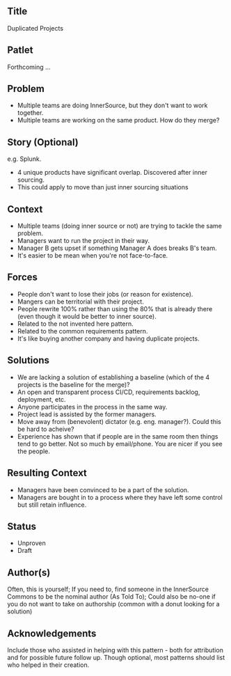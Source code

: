 ## Title
Duplicated Projects

## Patlet
Forthcoming ...

## Problem
* Multiple teams are doing InnerSource, but they don't want to work together.
* Multiple teams are working on the same product.  How do they merge?

## Story (Optional)
e.g. Splunk. 

* 4 unique products have significant overlap.  Discovered after inner sourcing.
* This could apply to move than just inner sourcing situations

## Context
* Multiple teams (doing inner source or not) are trying to tackle the same problem.
* Managers want to run the project in their way.
* Manager B gets upset if something Manager A does breaks B's team.
* It's easier to be mean when you're not face-to-face.

## Forces
* People don't want to lose their jobs (or reason for existence).
* Mangers can be territorial with their project.
* People rewrite 100% rather than using the 80% that is already there (even though it would be better to inner source).
* Related to the not invented here pattern.
* Related to the common requirements pattern.
* It's like buying another company and having duplicate projects.

## Solutions
* We are lacking a solution of establishing a baseline (which of the 4 projects is the baseline for the merge)?
* An open and transparent process CI/CD, requirements backlog, deployment, etc.
* Anyone participates in the process in the same way.
* Project lead is assisted by the former managers.
* Move away from (benevolent) dictator (e.g. eng. manager?).  Could this be hard to acheive?
* Experience has shown that if people are in the same room then things tend to go better.  Not so much by email/phone.  You are nicer if you see the people.

## Resulting Context
* Managers have been convinced to be a part of the solution.
* Managers are bought in to a process where they have left some control but still retain influence.

## Status
* Unproven
* Draft

## Author(s)
Often, this is yourself; If you need to, find someone in the InnerSource Commons to be the nominal author (As Told To); Could also be no-one if you do not want to take on authorship (common with a donut looking for a solution)

## Acknowledgements
Include those who assisted in helping with this pattern - both for attribution and for possible future follow up. Though optional, most patterns should list who helped in their creation.
